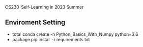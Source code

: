 CS230-Self-Learning in 2023 Summer
## Enviroment Setting
- total
conda create -n Python_Basics_With_Numpy python=3.6
- package
pip install -r requirements.txt